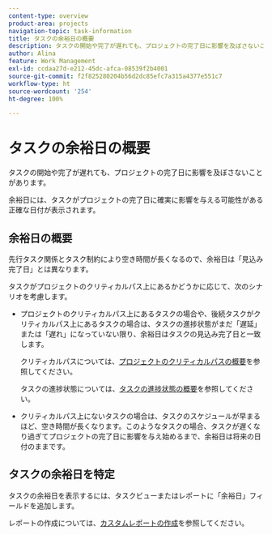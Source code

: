 ```yaml
---
content-type: overview
product-area: projects
navigation-topic: task-information
title: タスクの余裕日の概要
description: タスクの開始や完了が遅れても、プロジェクトの完了日に影響を及ぼさないことがあります。
author: Alina
feature: Work Management
exl-id: ccdaa27d-e212-45dc-afca-08539f2b4001
source-git-commit: f2f825280204b56d2dc85efc7a315a4377e551c7
workflow-type: ht
source-wordcount: '254'
ht-degree: 100%

---
```


# タスクの余裕日の概要

タスクの開始や完了が遅れても、プロジェクトの完了日に影響を及ぼさないことがあります。

余裕日には、タスクがプロジェクトの完了日に確実に影響を与える可能性がある正確な日付が表示されます。

## 余裕日の概要

先行タスク関係とタスク制約により空き時間が長くなるので、余裕日は「見込み完了日」とは異なります。

タスクがプロジェクトのクリティカルパス上にあるかどうかに応じて、次のシナリオを考慮します。

* プロジェクトのクリティカルパス上にあるタスクの場合や、後続タスクがクリティカルパス上にあるタスクの場合は、タスクの進捗状態がまだ「遅延」または「遅れ」になっていない限り、余裕日はタスクの見込み完了日と一致します。

  クリティカルパスについては、[プロジェクトのクリティカルパスの概要](../../../manage-work/tasks/manage-tasks/critical-path.md)を参照してください。

  タスクの進捗状態については、[タスクの進捗状態の概要](../../../manage-work/tasks/task-information/task-progress-status.md)を参照してください。

* クリティカルパス上にないタスクの場合は、タスクのスケジュールが早まるほど、空き時間が長くなります。このようなタスクの場合、タスクが遅くなり過ぎてプロジェクトの完了日に影響を与え始めるまで、余裕日は将来の日付のままです。

## タスクの余裕日を特定

タスクの余裕日を表示するには、タスクビューまたはレポートに「余裕日」フィールドを追加します。

レポートの作成については、[カスタムレポートの作成](../../../reports-and-dashboards/reports/creating-and-managing-reports/create-custom-report.md)を参照してください。

